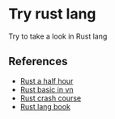 # Try rust lang

Try to take a look in Rust lang

## References
- [Rust a half hour](https://fasterthanli.me/articles/a-half-hour-to-learn-rust)
- [Rust basic in vn](https://phocode.com/rust-lap-trinh-rust/rust-lap-trinh-rust/)
- [Rust crash course](https://www.youtube.com/watch?v=zF34dRivLOw)
- [Rust lang book](https://doc.rust-lang.org/book/)
